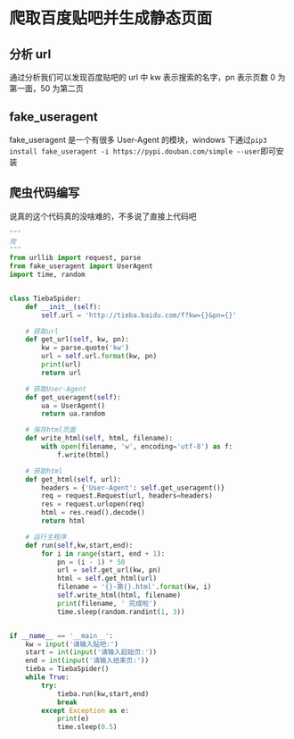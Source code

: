 # 爬取百度贴吧并生成静态页面

## 分析 url

通过分析我们可以发现百度贴吧的 url 中 kw 表示搜索的名字，pn 表示页数 0 为第一面，50 为第二页

## fake_useragent

 fake_useragent 是一个有很多 User-Agent 的模块，windows 下通过`pip3 install fake_useragent -i https://pypi.douban.com/simple --user`即可安装
 
## 爬虫代码编写

说真的这个代码真的没啥难的，不多说了直接上代码吧

```python
"""
爬
"""
from urllib import request, parse
from fake_useragent import UserAgent
import time, random


class TiebaSpider:
    def __init__(self):
        self.url = 'http://tieba.baidu.com/f?kw={}&pn={}'

    # 获取url
    def get_url(self, kw, pn):
        kw = parse.quote('kw')
        url = self.url.format(kw, pn)
        print(url)
        return url

    # 获取User-Agent
    def get_useragent(self):
        ua = UserAgent()
        return ua.random

    # 保存html页面
    def write_html(self, html, filename):
        with open(filename, 'w', encoding='utf-8') as f:
            f.write(html)

    # 获取html
    def get_html(self, url):
        headers = {'User-Agent': self.get_useragent()}
        req = request.Request(url, headers=headers)
        res = request.urlopen(req)
        html = res.read().decode()
        return html

    # 运行主程序
    def run(self,kw,start,end):
        for i in range(start, end + 1):
            pn = (i - 1) * 50
            url = self.get_url(kw, pn)
            html = self.get_html(url)
            filename = '{}-第{}.html'.format(kw, i)
            self.write_html(html, filename)
            print(filename, ' 完成啦')
            time.sleep(random.randint(1, 3))


if __name__ == '__main__':
    kw = input('请输入贴吧:')
    start = int(input('请输入起始页:'))
    end = int(input('请输入结束页:'))
    tieba = TiebaSpider()
    while True:
        try:
            tieba.run(kw,start,end)
            break
        except Exception as e:
            print(e)
            time.sleep(0.5)
```
